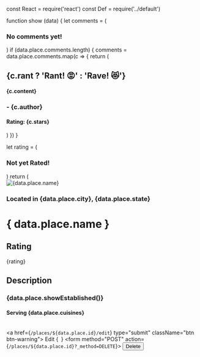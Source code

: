 const React = require('react')
const Def = require('../default')

function show (data) {
    let comments = (
      <h3 className="inactive">
        No comments yet!
      </h3>
    )
    if (data.place.comments.length) {
      comments = data.place.comments.map(c => {
        return (
          <div className="border">
            <h2 className="rant">{c.rant ? 'Rant! 😡' : 'Rave! 😻'}</h2>
            <h4>{c.content}</h4>
            <h3>
              <stong>- {c.author}</stong>
            </h3>
            <h4>Rating: {c.stars}</h4>
          </div>
        )
      })
    }
      
let rating = (
             <h3 className="inactive">
                 Not yet Rated!
             </h3>
         )
  return (
    <Def>
      <main>
        <div className="row">
          <div className="col-sm-6">
            <img src={data.place.pic} alt={data.place.name} />
            <h3>
              Located in {data.place.city}, {data.place.state}
            </h3>
          </div>
          <div className="col-sm-6">
            <h1>{ data.place.name }</h1>
            <h2>
              Rating
            </h2>
            {rating}
            <br />
            <h2>
              Description
            </h2>
            <h3>
              {data.place.showEstablished()}
            </h3>
            <h4>
              Serving {data.place.cuisines}
            </h4>
            <br />
            <a href={`/places/${data.place.id}/edit`} type="submit" className="btn btn-warning">
              Edit
            </a>{` `}
            <form method="POST" action={`/places/${data.place.id}?_method=DELETE`}>
              <button type="submit" className="btn btn-danger">
                Delete
              </button>
            </form>
          </div>
        </div>
        </main>
    </Def>